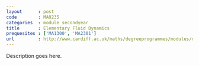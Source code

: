 ```yaml
---
layout      : post
code        : MA0235
categories  : module secondyear
title       : Elementary Fluid Dynamics
prequesites : ['MA1300', 'MA2301']
url         : http://www.cardiff.ac.uk/maths/degreeprogrammes/modules/ma0235.html
---
```


Description goes here.

